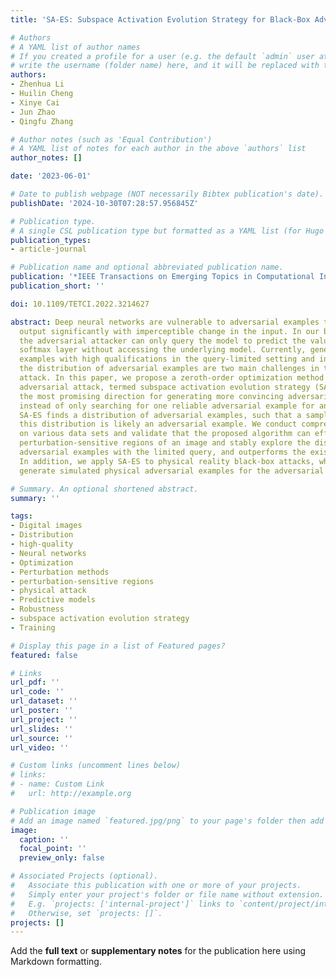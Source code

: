 ```yaml
---
title: 'SA-ES: Subspace Activation Evolution Strategy for Black-Box Adversarial Attacks'

# Authors
# A YAML list of author names
# If you created a profile for a user (e.g. the default `admin` user at `content/authors/admin/`), 
# write the username (folder name) here, and it will be replaced with their full name and linked to their profile.
authors:
- Zhenhua Li
- Huilin Cheng
- Xinye Cai
- Jun Zhao
- Qingfu Zhang

# Author notes (such as 'Equal Contribution')
# A YAML list of notes for each author in the above `authors` list
author_notes: []

date: '2023-06-01'

# Date to publish webpage (NOT necessarily Bibtex publication's date).
publishDate: '2024-10-30T07:28:57.956845Z'

# Publication type.
# A single CSL publication type but formatted as a YAML list (for Hugo requirements).
publication_types:
- article-journal

# Publication name and optional abbreviated publication name.
publication: '*IEEE Transactions on Emerging Topics in Computational Intelligence*'
publication_short: ''

doi: 10.1109/TETCI.2022.3214627

abstract: Deep neural networks are vulnerable to adversarial examples that alter the
  output significantly with imperceptible change in the input. In our black-box setting,
  the adversarial attacker can only query the model to predict the value after the
  softmax layer without accessing the underlying model. Currently, generating adversarial
  examples with high qualifications in the query-limited setting and investigating
  the distribution of adversarial examples are two main challenges in the black-box
  attack. In this paper, we propose a zeroth-order optimization method for the black-box
  adversarial attack, termed subspace activation evolution strategy (SA-ES). It captures
  the most promising direction for generating more convincing adversarial examples.Moreover,
  instead of only searching for one reliable adversarial example for an original input,
  SA-ES finds a distribution of adversarial examples, such that a sample drawn from
  this distribution is likely an adversarial example. We conduct comprehensive experiments
  on various data sets and validate that the proposed algorithm can efficiently find
  perturbation-sensitive regions of an image and stably explore the distribution of
  adversarial examples with the limited query, and outperforms the existing methods.
  In addition, we apply SA-ES to physical reality black-box attacks, which effectively
  generate simulated physical adversarial examples for the adversarial training model.

# Summary. An optional shortened abstract.
summary: ''

tags:
- Digital images
- Distribution
- high-quality
- Neural networks
- Optimization
- Perturbation methods
- perturbation-sensitive regions
- physical attack
- Predictive models
- Robustness
- subspace activation evolution strategy
- Training

# Display this page in a list of Featured pages?
featured: false

# Links
url_pdf: ''
url_code: ''
url_dataset: ''
url_poster: ''
url_project: ''
url_slides: ''
url_source: ''
url_video: ''

# Custom links (uncomment lines below)
# links:
# - name: Custom Link
#   url: http://example.org

# Publication image
# Add an image named `featured.jpg/png` to your page's folder then add a caption below.
image:
  caption: ''
  focal_point: ''
  preview_only: false

# Associated Projects (optional).
#   Associate this publication with one or more of your projects.
#   Simply enter your project's folder or file name without extension.
#   E.g. `projects: ['internal-project']` links to `content/project/internal-project/index.md`.
#   Otherwise, set `projects: []`.
projects: []
---
```


Add the **full text** or **supplementary notes** for the publication here using Markdown formatting.
